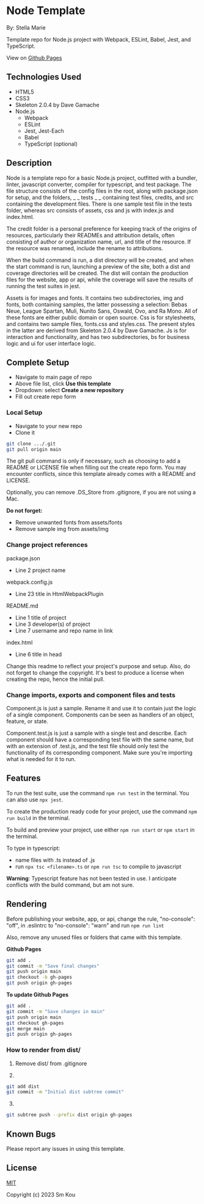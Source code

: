 # Node Template

By: Stella Marie

Template repo for Node.js project with Webpack, ESLint, Babel, Jest, and TypeScript.

View on [Github Pages](https://username.github.io/repo-name/)

## **Technologies Used**

- HTML5
- CSS3
- Skeleton 2.0.4 by Dave Gamache
- Node.js
  - Webpack
  - ESLint
  - Jest, Jest-Each
  - Babel
  - TypeScript (optional)

## **Description**

Node is a template repo for a basic Node.js project, outfitted with a bundler, linter, javascript converter, compiler for typescript, and test package. The file structure consists of the config files in the root, along with package.json for setup, and the folders, _ _ tests _ _ containing test files, credits, and src containing the development files. There is one sample test file in the tests folder, whereas src consists of assets, css and js with index.js and index.html.

The credit folder is a personal preference for keeping track of the origins of resources, particularly their READMEs and attribution details, often consisting of author or organization name, url, and title of the resource. If the resource was renamed, include the rename to attributions.

When the build command is run, a dist directory will be created, and when the start command is run, launching a preview of the site, both a dist and coverage directories will be created. The dist will contain the production files for the website, app or api, while the coverage will save the results of running the test suites in jest.

Assets is for images and fonts. It contains two subdirectories, img and fonts, both containing samples, the latter possessing a selection: Bebas Neue, League Spartan, Muli, Nunito Sans, Oswald, Ovo, and Ra Mono. All of these fonts are either public domain or open source. Css is for stylesheets, and contains two sample files, fonts.css and styles.css. The present styles in the latter are derived from Skeleton 2.0.4 by Dave Gamache. Js is for interaction and functionality, and has two subdirectories, bs for business logic and ui for user interface logic.

## **Complete Setup**

- Navigate to main page of repo
- Above file list, click **Use this template**
- Dropdown: select **Create a new repository**
- Fill out create repo form

### **Local Setup**

- Navigate to your new repo
- Clone it

```bash
git clone .../.git
git pull origin main
```

The git pull command is only if necessary, such as choosing to add a README or LICENSE file when filling out the create repo form. You may encounter conflicts, since this template already comes with a README and LICENSE.

Optionally, you can remove .DS_Store from .gitignore, if you are not using a Mac.

**Do not forget:**

- Remove unwanted fonts from assets/fonts
- Remove sample img from assets/img

### **Change project references**

package.json
- Line 2 project name

webpack.config.js
- Line 23 title in HtmlWebpackPlugin

README.md
- Line 1 title of project
- Line 3 developer(s) of project
- Line 7 username and repo name in link

index.html
- Line 6 title in head

Change this readme to reflect your project's purpose and setup. Also, do not forget to change the copyright. It's best to produce a license when creating the repo, hence the initial pull.

### **Change imports, exports and component files and tests**

Component.js is just a sample. Rename it and use it to contain just the logic of a single component. Components can be seen as handlers of an object, feature, or state.

Component.test.js is just a sample with a single test and describe. Each component should have a corresponding test file with the same name, but with an extension of .test.js, and the test file should only test the functionality of its corresponding component. Make sure you're importing what is needed for it to run.

## **Features**

To run the test suite, use the command ```npm run test``` in the terminal. You can also use ```npx jest```.

To create the production ready code for your project, use the command ```npm run build``` in the terminal.

To build and preview your project, use either ```npm run start``` or ```npm start``` in the terminal.

To type in typescript:
- name files with .ts instead of .js
- run ```npx tsc <filename>.ts``` or ```npm run tsc``` to compile to javascript

**Warning**: Typescript feature has not been tested in use. I anticipate conflicts with the build command, but am not sure.

## **Rendering**

Before publishing your website, app, or api, change the rule, "no-console": "off", in .eslintrc to "no-console": "warn" and run ```npm run lint```

Also, remove any unused files or folders that came with this template.

**Github Pages**

```bash
git add .
git commit -m "Save final changes"
git push origin main
git checkout -b gh-pages
git push origin gh-pages
```

**To update Github Pages**

```bash
git add .
git commit -m "Save changes in main"
git push origin main
git checkout gh-pages
git merge main
git push origin gh-pages
```

### **How to render from dist/**

1. Remove dist/ from .gitignore

2.  
```bash
git add dist
git commit -m "Initial dist subtree commit"
```

3.  
```bash
git subtree push --prefix dist origin gh-pages
```

## **Known Bugs**

Please report any issues in using this template.

## **License**

[MIT](https://choosealicense.com/licenses/mit/)

Copyright (c) 2023 Sm Kou
